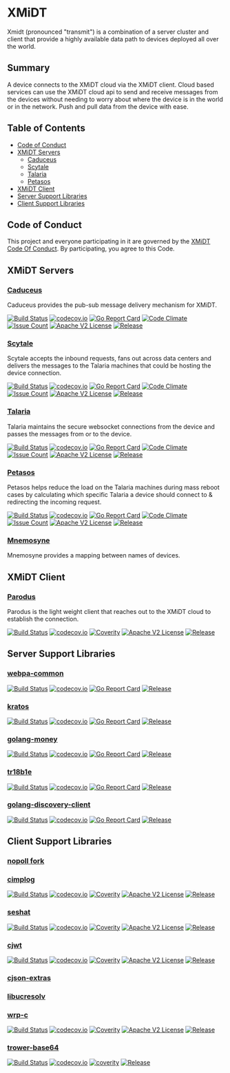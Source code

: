# XMiDT

Xmidt (pronounced "transmit") is a combination of a server cluster and client that provide a highly available data path to devices deployed all over the world.

## Summary

A device connects to the XMiDT cloud via the XMiDT client.  Cloud based services can use the XMiDT cloud api to send and receive messages from the devices without needing to worry about where the device is in the world or in the network.  Push and pull data from the device with ease.

## Table of Contents

- [Code of Conduct](#code-of-conduct)
- [XMiDT Servers](#xmidt-servers)
  - [Caduceus](#caduceus)
  - [Scytale](#scytale)
  - [Talaria](#talaria)
  - [Petasos](#petasos)
- [XMiDT Client](#xmidt-client)
- [Server Support Libraries](#server-support-libraries)
- [Client Support Libraries](#client-support-libraries)

## Code of Conduct

This project and everyone participating in it are governed by the [XMiDT Code Of Conduct](https://xmidt.io/code_of_conduct/). 
By participating, you agree to this Code.

## XMiDT Servers

### [Caduceus](https://github.com/xmidt-org/caduceus)

Caduceus provides the pub-sub message delivery mechanism for XMiDT.

[![Build Status](https://travis-ci.com/xmidt-org/caduceus.svg?branch=master)](https://travis-ci.com/xmidt-org/caduceus) 
[![codecov.io](http://codecov.io/github/xmidt-org/caduceus/coverage.svg?branch=master)](http://codecov.io/github/xmidt-org/caduceus?branch=master)
[![Go Report Card](https://goreportcard.com/badge/github.com/xmidt-org/caduceus)](https://goreportcard.com/report/github.com/xmidt-org/caduceus)
[![Code Climate](https://codeclimate.com/github/xmidt-org/caduceus/badges/gpa.svg)](https://codeclimate.com/github/xmidt-org/caduceus)
[![Issue Count](https://codeclimate.com/github/xmidt-org/caduceus/badges/issue_count.svg)](https://codeclimate.com/github/xmidt-org/caduceus)
[![Apache V2 License](http://img.shields.io/badge/license-Apache%20V2-blue.svg)](https://github.com/xmidt-org/caduceus/blob/master/LICENSE)
[![Release](https://img.shields.io/github/v/release/xmidt-org/caduceus.svg)](https://github.com/xmidt-org/caduceus/releases/latest)


### [Scytale](https://github.com/xmidt-org/scytale)

Scytale accepts the inbound requests, fans out across data centers and delivers the messages to the Talaria machines that could be hosting the device connection.

[![Build Status](https://travis-ci.com/xmidt-org/scytale.svg?branch=master)](https://travis-ci.com/xmidt-org/scytale) 
[![codecov.io](http://codecov.io/github/xmidt-org/scytale/coverage.svg?branch=master)](http://codecov.io/github/xmidt-org/scytale?branch=master)
[![Go Report Card](https://goreportcard.com/badge/github.com/xmidt-org/scytale)](https://goreportcard.com/report/github.com/xmidt-org/scytale)
[![Code Climate](https://codeclimate.com/github/xmidt-org/scytale/badges/gpa.svg)](https://codeclimate.com/github/xmidt-org/scytale)
[![Issue Count](https://codeclimate.com/github/xmidt-org/scytale/badges/issue_count.svg)](https://codeclimate.com/github/xmidt-org/scytale)
[![Apache V2 License](http://img.shields.io/badge/license-Apache%20V2-blue.svg)](https://github.com/xmidt-org/scytale/blob/master/LICENSE)
[![Release](https://img.shields.io/github/v/release/xmidt-org/scytale.svg)](https://github.com/xmidt-org/scytale/releases/latest)


### [Talaria](https://github.com/xmidt-org/talaria)

Talaria maintains the secure websocket connections from the device and passes the messages from or to the device.

[![Build Status](https://travis-ci.com/xmidt-org/talaria.svg?branch=master)](https://travis-ci.com/xmidt-org/talaria) 
[![codecov.io](http://codecov.io/github/xmidt-org/talaria/coverage.svg?branch=master)](http://codecov.io/github/xmidt-org/talaria?branch=master)
[![Go Report Card](https://goreportcard.com/badge/github.com/xmidt-org/talaria)](https://goreportcard.com/report/github.com/xmidt-org/talaria)
[![Code Climate](https://codeclimate.com/github/xmidt-org/talaria/badges/gpa.svg)](https://codeclimate.com/github/xmidt-org/talaria)
[![Issue Count](https://codeclimate.com/github/xmidt-org/talaria/badges/issue_count.svg)](https://codeclimate.com/github/xmidt-org/talaria)
[![Apache V2 License](http://img.shields.io/badge/license-Apache%20V2-blue.svg)](https://github.com/xmidt-org/talaria/blob/master/LICENSE)
[![Release](https://img.shields.io/github/v/release/xmidt-org/talaria.svg)](https://github.com/xmidt-org/talaria/releases/latest)


### [Petasos](https://github.com/xmidt-org/petasos)

Petasos helps reduce the load on the Talaria machines during mass reboot cases by calculating which specific Talaria a device should connect to & redirecting the incoming request.

[![Build Status](https://travis-ci.com/xmidt-org/petasos.svg?branch=master)](https://travis-ci.com/xmidt-org/petasos) 
[![codecov.io](http://codecov.io/github/xmidt-org/petasos/coverage.svg?branch=master)](http://codecov.io/github/xmidt-org/petasos?branch=master)
[![Go Report Card](https://goreportcard.com/badge/github.com/xmidt-org/petasos)](https://goreportcard.com/report/github.com/xmidt-org/petasos)
[![Code Climate](https://codeclimate.com/github/xmidt-org/petasos/badges/gpa.svg)](https://codeclimate.com/github/xmidt-org/petasos)
[![Issue Count](https://codeclimate.com/github/xmidt-org/petasos/badges/issue_count.svg)](https://codeclimate.com/github/xmidt-org/petasos)
[![Apache V2 License](http://img.shields.io/badge/license-Apache%20V2-blue.svg)](https://github.com/xmidt-org/petasos/blob/master/LICENSE)
[![Release](https://img.shields.io/github/v/release/xmidt-org/petasos.svg)](https://github.com/xmidt-org/petasos/releases/latest)

### [Mnemosyne](https://github.com/xmidt-org/mnemosyne)

Mnemosyne provides a mapping between names of devices.

## XMiDT Client

### [Parodus](https://github.com/xmidt-org/parodus)

Parodus is the light weight client that reaches out to the XMiDT cloud to establish the connection.

[![Build Status](https://travis-ci.com/xmidt-org/parodus.svg?branch=master)](https://travis-ci.com/xmidt-org/parodus)
[![codecov.io](http://codecov.io/github/xmidt-org/parodus/coverage.svg?branch=master)](http://codecov.io/github/xmidt-org/parodus?branch=master)
[![Coverity](https://img.shields.io/coverity/scan/11192.svg)](https://scan.coverity.com/projects/comcast-parodus)
[![Apache V2 License](http://img.shields.io/badge/license-Apache%20V2-blue.svg)](https://github.com/xmidt-org/parodus/blob/master/LICENSE)
[![Release](https://img.shields.io/github/v/release/xmidt-org/parodus.svg)](https://github.com/xmidt-org/parodus/releases/latest)

## Server Support Libraries

### [webpa-common](https://github.com/xmidt-org/webpa-common)

[![Build Status](https://travis-ci.com/xmidt-org/webpa-common.svg?branch=master)](https://travis-ci.com/xmidt-org/webpa-common) 
[![codecov.io](http://codecov.io/github/xmidt-org/webpa-common/coverage.svg?branch=master)](http://codecov.io/github/xmidt-org/webpa-common?branch=master)
[![Go Report Card](https://goreportcard.com/badge/github.com/xmidt-org/webpa-common)](https://goreportcard.com/report/github.com/xmidt-org/webpa-common)
[![Release](https://img.shields.io/github/v/release/xmidt-org/webpa-common.svg)](https://github.com/xmidt-org/webpa-common/releases/latest)

### [kratos](https://github.com/xmidt-org/kratos)

[![Build Status](https://travis-ci.com/xmidt-org/kratos.svg?branch=master)](https://travis-ci.com/xmidt-org/kratos)
[![codecov.io](http://codecov.io/github/xmidt-org/kratos/coverage.svg?branch=master)](http://codecov.io/github/xmidt-org/kratos?branch=master)
[![Go Report Card](https://goreportcard.com/badge/github.com/xmidt-org/kratos)](https://goreportcard.com/report/github.com/xmidt-org/kratos)
[![Release](https://img.shields.io/github/v/release/xmidt-org/kratos.svg)](https://github.com/xmidt-org/kratos/releases/latest)

### [golang-money](https://github.com/xmidt-org/golang-money)

[![Build Status](https://travis-ci.com/xmidt-org/golang-money.svg?branch=master)](https://travis-ci.com/xmidt-org/golang-money) 
[![codecov.io](http://codecov.io/github/xmidt-org/golang-money/coverage.svg?branch=master)](http://codecov.io/github/xmidt-org/golang-money?branch=master) 
[![Go Report Card](https://goreportcard.com/badge/github.com/xmidt-org/golang-money)](https://goreportcard.com/report/github.com/xmidt-org/golang-money) 
[![Release](https://img.shields.io/github/v/release/xmidt-org/golang-money.svg)](https://github.com/xmidt-org/golang-money/releases/latest)

### [tr18b1e](https://github.com/xmidt-org/tr18b1e)

[![Build Status](https://travis-ci.com/xmidt-org/tr18b1e.svg?branch=master)](https://travis-ci.com/xmidt-org/tr18b1e)
[![codecov.io](http://codecov.io/github/xmidt-org/tr18b1e/coverage.svg?branch=master)](http://codecov.io/github/xmidt-org/tr18b1e?branch=master)
[![Go Report Card](https://goreportcard.com/badge/github.com/xmidt-org/tr18b1e)](https://goreportcard.com/report/github.com/xmidt-org/tr18b1e)
[![Release](https://img.shields.io/github/v/release/xmidt-org/tr18b1e.svg)](https://github.com/xmidt-org/tr18b1e/releases/latest)

### [golang-discovery-client](https://github.com/xmidt-org/golang-discovery-client)

[![Build Status](https://travis-ci.com/xmidt-org/golang-discovery-client.svg?branch=master)](https://travis-ci.com/xmidt-org/golang-discovery-client) 
[![codecov.io](http://codecov.io/github/xmidt-org/golang-discovery-client/coverage.svg?branch=master)](http://codecov.io/github/xmidt-org/golang-discovery-client?branch=master) 
[![Go Report Card](https://goreportcard.com/badge/github.com/xmidt-org/golang-discovery-client)](https://goreportcard.com/report/github.com/xmidt-org/golang-discovery-client) 
[![Release](https://img.shields.io/github/v/release/xmidt-org/golang-discovery-client.svg)](https://github.com/xmidt-org/golang-discovery-client/releases/latest)

## Client Support Libraries

### [nopoll fork](https://github.com/xmidt-org/nopoll)

### [cimplog](https://github.com/xmidt-org/cimplog)

[![Build Status](https://travis-ci.com/xmidt-org/cimplog.svg?branch=master)](https://travis-ci.com/xmidt-org/cimplog)
[![codecov.io](http://codecov.io/github/xmidt-org/cimplog/coverage.svg?branch=master)](http://codecov.io/github/xmidt-org/cimplog?branch=master)
[![Coverity](https://img.shields.io/coverity/scan/11572.svg)]("https://scan.coverity.com/projects/comcast-cimplog)
[![Apache V2 License](http://img.shields.io/badge/license-Apache%20V2-blue.svg)](https://github.com/xmidt-org/cimplog/blob/master/LICENSE.txt)
[![Release](https://img.shields.io/github/v/release/xmidt-org/cimplog.svg)](https://github.com/xmidt-org/cimplog/releases/latest)

### [seshat](https://github.com/xmidt-org/seshat)

[![Build Status](https://travis-ci.com/xmidt-org/seshat.svg?branch=master)](https://travis-ci.com/xmidt-org/seshat)
[![codecov.io](http://codecov.io/github/xmidt-org/seshat/coverage.svg?branch=master)](http://codecov.io/github/xmidt-org/seshat?branch=master)
[![Coverity](https://img.shields.io/coverity/scan/11941.svg)]("https://scan.coverity.com/projects/comcast-seshat)
[![Apache V2 License](http://img.shields.io/badge/license-Apache%20V2-blue.svg)](https://github.com/xmidt-org/seshat/blob/master/LICENSE.txt)
[![Release](https://img.shields.io/github/v/release/xmidt-org/seshat.svg)](https://github.com/xmidt-org/seshat/releases/latest)

### [cjwt](https://github.com/xmidt-org/cjwt)

[![Build Status](https://travis-ci.com/xmidt-org/cjwt.svg?branch=master)](https://travis-ci.com/xmidt-org/cjwt)
[![codecov.io](http://codecov.io/github/xmidt-org/cjwt/coverage.svg?branch=master)](http://codecov.io/github/xmidt-org/cjwt?branch=master)
[![Coverity](https://img.shields.io/coverity/scan/11926.svg)]("https://scan.coverity.com/projects/comcast-cjwt)
[![Apache V2 License](http://img.shields.io/badge/license-Apache%20V2-blue.svg)](https://github.com/xmidt-org/cjwt/blob/master/LICENSE.txt)
[![Release](https://img.shields.io/github/v/release/xmidt-org/caduceus.svg)](https://github.com/xmidt-org/caduceus/releases/latest)

### [cjson-extras](https://github.com/xmidt-org/cjson-extras)

### [libucresolv](https://github.com/xmidt-org/libucresolv)

### [wrp-c](https://github.com/xmidt-org/wrp-c)

[![Build Status](https://travis-ci.com/xmidt-org/wrp-c.svg?branch=master)](https://travis-ci.com/xmidt-org/wrp-c)
[![codecov.io](http://codecov.io/github/xmidt-org/wrp-c/coverage.svg?branch=master)](http://codecov.io/github/xmidt-org/wrp-c?branch=master)
[![Coverity](https://img.shields.io/coverity/scan/9155.svg)]("https://scan.coverity.com/projects/comcast-wrp-c)
[![Apache V2 License](http://img.shields.io/badge/license-Apache%20V2-blue.svg)](https://github.com/xmidt-org/wrp-c/blob/master/LICENSE.txt)
[![Release](https://img.shields.io/github/v/release/xmidt-org/wrp-c.svg)](https://github.com/xmidt-org/wrp-c/releases/latest)

### [trower-base64](https://github.com/xmidt-org/trower-base64)

[![Build Status](https://travis-ci.com/xmidt-org/trower-base64.svg?branch=master)](https://travis-ci.com/xmidt-org/trower-base64) [![codecov.io](http://codecov.io/github/xmidt-org/trower-base64/coverage.svg?branch=master)](http://codecov.io/github/xmidt-org/trower-base64?branch=master)
[![coverity](https://img.shields.io/coverity/scan/9029.svg)](https://scan.coverity.com/projects/trower-base64)
[![Release](https://img.shields.io/github/v/release/xmidt-org/trower-base64.svg)](https://github.com/xmidt-org/trower-base64/releases/latest)

